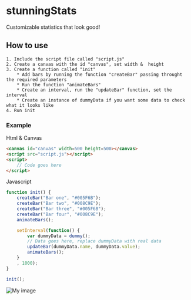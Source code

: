 # stunningStats
Customizable statistics that look good!

## How to use
	1. Include the script file called "script.js"
	2. Create a canvas with the id "canvas", set width &  height
	3. Create a function called "init"
		* Add bars by running the function "createBar" passing throught the required parameters
		* Run the function "animateBars"
		* Create an interval, run the "updateBar" function, set the interval
		* Create an instance of dummyData if you want some data to check what it looks like
	4. Run init

### Example
Html & Canvas
```html
<canvas id="canvas" width=500 height=500></canvas>
<script src="script.js"></script>
<script>
	// Code goes here
</script>
```

Javascript
```javascript
function init() {
	createBar("Bar one", "#005F6B");
	createBar("Bar two", "#008C9E");
	createBar("Bar three", "#005F6B");
	createBar("Bar four", "#008C9E");
	animateBars();

	setInterval(function() {
		var dummyData = dummy();
		// Data goes here, replace dummyData with real data
		updateBar(dummyData.name, dummyData.value);
		animateBars();
	}
	, 1000);
}

init();
```

![My image](https://camo.githubusercontent.com/3a530f564a42e4bd1463870c769807b52a15b354/687474703a2f2f692e696d6775722e636f6d2f726e72634d63382e676966)
